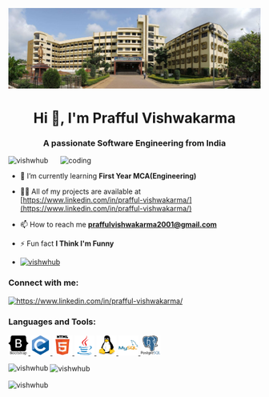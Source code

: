 ![logo](https://github.com/vishwhub/vishwhub/blob/main/College-Photo%20(1).jpg)
<h1 align="center">Hi 👋, I'm Prafful Vishwakarma</h1>
<h3 align="center">A passionate Software Engineering from India</h3>
<img align="right" alt="coding" width="400" src="https://user-images.githubusercontent.com/55389276/140866485-8fb1c876-9a8f-4d6a-98dc-08c4981eaf70.gif">
<p align="left"> <img src="https://komarev.com/ghpvc/?username=vishwhub&label=Profile%20views&color=0e75b6&style=flat" alt="vishwhub" /> </p>

- 🌱 I’m currently learning **First Year MCA(Engineering)**

- 👨‍💻 All of my projects are available at [https://www.linkedin.com/in/prafful-vishwakarma/](https://www.linkedin.com/in/prafful-vishwakarma/)

- 📫 How to reach me **praffulvishwakarma2001@gmail.com**

- ⚡ Fun fact **I Think I'm Funny**

- <p align="left"> <a href="https://github.com/ryo-ma/github-profile-trophy"><img src="https://github-profile-trophy.vercel.app/?username=vishwhub" alt="vishwhub" /></a> </p>


<h3 align="left">Connect with me:</h3>
<p align="left">
<a href="https://linkedin.com/in/https://www.linkedin.com/in/prafful-vishwakarma/" target="blank"><img align="center" src="https://raw.githubusercontent.com/rahuldkjain/github-profile-readme-generator/master/src/images/icons/Social/linked-in-alt.svg" alt="https://www.linkedin.com/in/prafful-vishwakarma/" height="30" width="40" /></a>
</p>

<h3 align="left">Languages and Tools:</h3>
<p align="left"> <a href="https://getbootstrap.com" target="_blank" rel="noreferrer"> <img src="https://raw.githubusercontent.com/devicons/devicon/master/icons/bootstrap/bootstrap-plain-wordmark.svg" alt="bootstrap" width="40" height="40"/> </a> <a href="https://www.cprogramming.com/" target="_blank" rel="noreferrer"> <img src="https://raw.githubusercontent.com/devicons/devicon/master/icons/c/c-original.svg" alt="c" width="40" height="40"/> </a> <a href="https://www.w3.org/html/" target="_blank" rel="noreferrer"> <img src="https://raw.githubusercontent.com/devicons/devicon/master/icons/html5/html5-original-wordmark.svg" alt="html5" width="40" height="40"/> </a> <a href="https://www.java.com" target="_blank" rel="noreferrer"> <img src="https://raw.githubusercontent.com/devicons/devicon/master/icons/java/java-original.svg" alt="java" width="40" height="40"/> </a> <a href="https://www.linux.org/" target="_blank" rel="noreferrer"> <img src="https://raw.githubusercontent.com/devicons/devicon/master/icons/linux/linux-original.svg" alt="linux" width="40" height="40"/> </a> <a href="https://www.mysql.com/" target="_blank" rel="noreferrer"> <img src="https://raw.githubusercontent.com/devicons/devicon/master/icons/mysql/mysql-original-wordmark.svg" alt="mysql" width="40" height="40"/> </a> <a href="https://www.postgresql.org" target="_blank" rel="noreferrer"> <img src="https://raw.githubusercontent.com/devicons/devicon/master/icons/postgresql/postgresql-original-wordmark.svg" alt="postgresql" width="40" height="40"/> </a> </p>

<p><img align="left" src="https://github-readme-stats.vercel.app/api/top-langs?username=vishwhub&show_icons=true&locale=en&layout=compact" alt="vishwhub" /></p>

<p>&nbsp;<img align="center" src="https://github-readme-stats.vercel.app/api?username=vishwhub&show_icons=true&locale=en" alt="vishwhub" /></p>

<p><img align="center" src="https://github-readme-streak-stats.herokuapp.com/?user=vishwhub&" alt="vishwhub" /></p>
